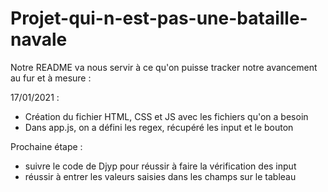 # Projet-qui-n-est-pas-une-bataille-navale

Notre README va nous servir à ce qu'on puisse tracker notre avancement au fur et à mesure :

17/01/2021 :
- Création du fichier HTML, CSS et JS avec les fichiers qu'on a besoin
- Dans app.js, on a défini les regex, récupéré les input et le bouton


Prochaine étape : 

- suivre le code de Djyp pour réussir à faire la vérification des input 
- réussir à entrer les valeurs saisies dans les champs sur le tableau
